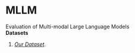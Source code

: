 # MLLM
Evaluation of Multi-modal Large Language Models <br />
**Datasets** 

1. *[Our Dataset](https://drive.google.com/file/d/17MI7m0JO0xOyIQu1IYwI5RNqSI2shrh6/view?usp=sharing)*. <br />
